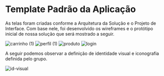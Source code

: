 # Template Padrão da Aplicação

As telas foram criadas conforme a Arquitetura da Solução e o Projeto de Interface. Com base nele, foi desenvolvido os wireframes e o protótipo inicial de nossa solução que será mostrado a seguir.

![carrinho (1)](https://user-images.githubusercontent.com/89920953/229356729-cd8e8ce4-bc11-4efc-bfac-3d0fe670d4b2.png)
![perfil (1)](https://user-images.githubusercontent.com/89920953/229356731-45f0a770-51bc-4255-8550-3ecedb50aeea.png)
![produto](https://user-images.githubusercontent.com/89920953/229356734-f372bf6b-bcf2-4c76-9cb5-f81271eb637e.png)
![login](https://user-images.githubusercontent.com/89920953/229356740-ded42604-1844-4338-a52e-5fdffeeeeb62.png)

A seguir podemos observar a definição de identidade visual e iconografia definida pelo grupo.


![id-visual](https://user-images.githubusercontent.com/89920953/229357480-f5a693b2-e133-498b-9cfb-9ceb29765578.png)
